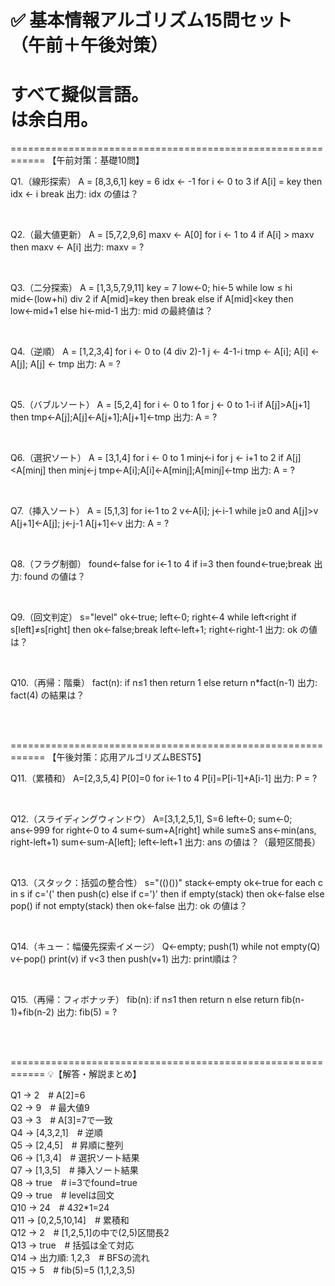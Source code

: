 # ✅ 基本情報アルゴリズム15問セット（午前＋午後対策）
# すべて擬似言語。<br> は余白用。

============================================================
【午前対策：基礎10問】

Q1.（線形探索）
A = [8,3,6,1]
key = 6
idx ← -1
for i ← 0 to 3
  if A[i] = key then
    idx ← i
    break
出力: idx の値は？

<br>

Q2.（最大値更新）
A = [5,7,2,9,6]
maxv ← A[0]
for i ← 1 to 4
  if A[i] > maxv then maxv ← A[i]
出力: maxv = ?

<br>

Q3.（二分探索）
A = [1,3,5,7,9,11]
key = 7
low←0; hi←5
while low ≤ hi
  mid←(low+hi) div 2
  if A[mid]=key then break
  else if A[mid]<key then low←mid+1
  else hi←mid-1
出力: mid の最終値は？

<br>

Q4.（逆順）
A = [1,2,3,4]
for i ← 0 to (4 div 2)-1
  j ← 4-1-i
  tmp ← A[i]; A[i] ← A[j]; A[j] ← tmp
出力: A = ?

<br>

Q5.（バブルソート）
A = [5,2,4]
for i ← 0 to 1
  for j ← 0 to 1-i
    if A[j]>A[j+1] then
      tmp←A[j];A[j]←A[j+1];A[j+1]←tmp
出力: A = ?

<br>

Q6.（選択ソート）
A = [3,1,4]
for i ← 0 to 1
  minj←i
  for j ← i+1 to 2
    if A[j]<A[minj] then minj←j
  tmp←A[i];A[i]←A[minj];A[minj]←tmp
出力: A = ?

<br>

Q7.（挿入ソート）
A = [5,1,3]
for i←1 to 2
  v←A[i]; j←i-1
  while j≥0 and A[j]>v
    A[j+1]←A[j]; j←j-1
  A[j+1]←v
出力: A = ?

<br>

Q8.（フラグ制御）
found←false
for i←1 to 4
  if i=3 then found←true;break
出力: found の値は？

<br>

Q9.（回文判定）
s="level"
ok←true; left←0; right←4
while left<right
  if s[left]≠s[right] then ok←false;break
  left←left+1; right←right-1
出力: ok の値は？

<br>

Q10.（再帰：階乗）
fact(n):
  if n≤1 then return 1
  else return n*fact(n-1)
出力: fact(4) の結果は？

<br><br>


============================================================
【午後対策：応用アルゴリズムBEST5】

Q11.（累積和）
A=[2,3,5,4]
P[0]=0
for i←1 to 4
  P[i]=P[i-1]+A[i-1]
出力: P = ?

<br>

Q12.（スライディングウィンドウ）
A=[3,1,2,5,1], S=6
left←0; sum←0; ans←999
for right←0 to 4
  sum←sum+A[right]
  while sum≥S
    ans←min(ans, right-left+1)
    sum←sum-A[left]; left←left+1
出力: ans の値は？（最短区間長）

<br>

Q13.（スタック：括弧の整合性）
s="(()())"
stack←empty
ok←true
for each c in s
  if c='(' then push(c)
  else if c=')' then
    if empty(stack) then ok←false
    else pop()
if not empty(stack) then ok←false
出力: ok の値は？

<br>

Q14.（キュー：幅優先探索イメージ）
Q←empty; push(1)
while not empty(Q)
  v←pop()
  print(v)
  if v<3 then push(v+1)
出力: print順は？

<br>

Q15.（再帰：フィボナッチ）
fib(n):
  if n≤1 then return n
  else return fib(n-1)+fib(n-2)
出力: fib(5) = ?

<br><br>


============================================================
💡【解答・解説まとめ】

Q1 → 2　# A[2]=6<br>
Q2 → 9　# 最大値9<br>
Q3 → 3　# A[3]=7で一致<br>
Q4 → [4,3,2,1]　# 逆順<br>
Q5 → [2,4,5]　# 昇順に整列<br>
Q6 → [1,3,4]　# 選択ソート結果<br>
Q7 → [1,3,5]　# 挿入ソート結果<br>
Q8 → true　# i=3でfound=true<br>
Q9 → true　# levelは回文<br>
Q10 → 24　# 4*3*2*1=24<br>
Q11 → [0,2,5,10,14]　# 累積和<br>
Q12 → 2　# [1,2,5,1]の中で(2,5)区間長2<br>
Q13 → true　# 括弧は全て対応<br>
Q14 → 出力順: 1,2,3　# BFSの流れ<br>
Q15 → 5　# fib(5)=5 (1,1,2,3,5)

